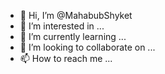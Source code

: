 - 👋 Hi, I’m @MahabubShyket
- 👀 I’m interested in ...
- 🌱 I’m currently learning ...
- 💞️ I’m looking to collaborate on ...
- 📫 How to reach me ...

<!---
MahabubShyket/MahabubShyket is a ✨ special ✨ repository because its `README.md` (this file) appears on your GitHub profile.
You can click the Preview link to take a look at your changes.
--->

